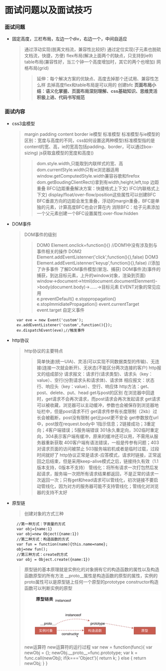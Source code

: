 # 面试问题以及面试技巧
### 面试问题
* 固定高度，三栏布局，左边一个div，右边一个，中间自适应
    > 通过浮动实现(脱离文档流，兼容性比较好)
    > 通过定位实现(子元素也脱硫文档流，快捷，方便)
    > flex布局(解决上面两个的缺点，只支持到ie9)
    > table布局(兼容性好，当三个钟一个高度增加时，其它的两个也增加)
    > 网格布局(grid)
    >> 延伸：每个解决方案的优缺点、高度去掉那个还试用、兼容性怎么样
    >> 去掉高度flex和table布局是可以用的
    >> 创建bfc
    **页面布局小结：语义化掌握、页面布局深刻理解、css基础知识、思维灵活积极上进、代码书写规范**
### 面试内容
* css3盒模型
    > margin padding content border ie模型 标准模型
    > 标准模型与ie模型的区别：宽度与高度的不同，css如何设置这两种模型(标准模型指的是content的宽、高，ie的宽高包括padding、border，可以通过box-sizing)
    > js获取盒模型的宽度和高度()
    >> dom.style.width,只能取到内联样式的宽、高
    >> dom.currentStyle.width只有ie浏览器适用
    >> window.getComputedStyle.width兼容谷歌和firefox
    >> dom.getBoudingClientRect()拿到有width,height,left,top
    > 边距重叠
    > BFC(边距重叠解决方案：快捷格式上下文) IFC(内联格式上下文)
    >> display/float/over-flow/position这些属性可以创建BFC
    >> BFC垂直方向的边距会发生重叠，浮动的margin重叠，BFC是单独的元素，计算高度BFC也会计算在内
    >> 消除BFC：给子元素添加一个父元素创建一个BFC设置属性:over-flow:hidden
* DOM事件
    > DOM事件的级别
    >> DOM0 Element.onclick=function(){} //DOM1中没有涉及到与事件相关的操作
    >> DOM2 Element.addEventListenner('click',function(){},false)
    >> DOM3 Element.addEventListenner('keyup',function(){},false) //添加了许多事件
    > 了解DOM事件模型(冒泡、捕获)
    > DOM事件流(事件的捕获，到达目标元素，上升的window对象，渲染到页面)
    >> window->document->html(document.documentElenment)->body(document.body)->……->目标元素
    > EVENT对象的常见应用  
    >> e.preventDefault()
    >> e.stoppropagation()
    >> e.stopImmidiatePropagation()
    >> event.currentTarget
    >> event.target
    > 自定义事件

        var eve = new Event('custom');
        ev.addEventListener('custom',function(){});
        ev.dispatchEvent(eve);//触发事件
* http协议
    > http协议的主要特点
    >> 简单快速(统一UIA)、灵活(可以实现不同数据类型的传输)、无连接(连接一次就会断开)、无状态(不能区分两次连接的客户)
    > http报文的组成部分
    >> 请求报文：请求行(请求类型)、请求头（key：value）、空行(分割请求头和请求体)、请求体
    >> 相应报文：状态行、响应头（key：value）、空行、响应体
    > http方法：get、post、delete、put、head
    > get与post的区别
    >> 在浏览器中回退时，get请求不会再次请求，而post请求会再次发起请求
    >> get请求可以被收藏，浏览器可以主动缓冲，参数也会被保存到浏览器地址栏中，但是post请求不行
    >> get请求传参有长度限制（2kb）过长会被截断，post没有限制
    >> get比post更不安全
    >> get参数放在url中，post放在request.body中
    > 1指示信息；2链接成功；3重定向；4客户端错误；5服务端错误
    >> 301永久重定向，302临时重定向，304表示客户端有缓冲，原来的缓冲还可以用，不需用从服务器重新获取
    >> 400客户端有语法错误，一般是传参有问题；403对请求页面的访问被禁止
    >> 503服务端宕机或者是临时过载，过段时间就好了
    > http协议正常是请求-应答模式，请求时链接，正常返回之后结束，但是采用keep-alive模式之后，链接持久有效（1.1版本支持，0版本不支持）
    > 管线化：将所有请求一次打包然后发起请求，服务端一次把所有请求结果都返回，不是正常的请求一次返回一次；只有get和head请求可以管线化，初次链接不要启动管线化，因为对方的服务器可能不支持管线化；管线化对浏览器的支持不太好
* 原型链
    >创建对象的方式三种
    
        //第一种方式：字面量的方式
        var obj={name:1}
        var obj=new Object({name:1})
        //第二种方式：构造函数的方式
        var fun = function(name){this.name=name};
        obj=new fun();
        //第三种方式：create的方式
        var obj = Object.create({name:1})
    > 原型链的基本原理就是实例化的对象拥有它的构造函数的属性以及构造函数原型的所有方法
    > \_\_proto\_\_属性是构造函数的原型的属性，实例的proto属性可以是原型链上任何一个原型的prototype
    > constructor构造函数可以判断实例的原型
    ![原型、构造函数、实例](../image/interview3.jpg)
    > new运算符
    new运算符的运行过程
    var new = function(func){
        var newObj = {};
        newObj.\_\_proto\_\_=func.prototype;
        var k = func.call(newObj);
        if(k==='Object'){
            return k;
        } else {
            return newObj;
        }
    }